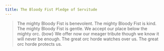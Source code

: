 ```yaml
---
title: The Bloody Fist Pledge of Servitude
---
```

> The mighty Bloody Fist is benevolent.
> The mighty Bloody Fist is kind.
> The mighty Bloody Fist is gentle.
> We accept our place below the mighty orc.
> {bow}
> We offer now our meager tribute though we know it will never be enough.
> The great orc horde watches over us.
> The great orc horde protects us.
